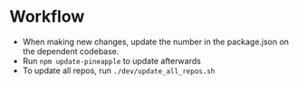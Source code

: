 # Workflow

- When making new changes, update the number in the package.json on the dependent codebase.
- Run `npm update-pineapple` to update afterwards
- To update all repos, run `./dev/update_all_repos.sh`
